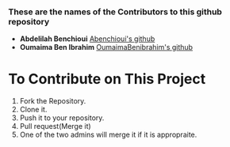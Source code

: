 ### These are the names of the Contributors to this github repository

* **Abdelilah Benchioui** [Abenchioui's github](https://github.com/Abenchioui)
* **Oumaima Ben Ibrahim** [OumaimaBenibrahim's github](https://github.com/OumaimaBenibrahim)

# To Contribute on This Project
1. Fork the Repository.
2. Clone it.
3. Push it to your repository.
4. Pull request(Merge it)
5. One of the two admins will merge it if it is appropraite.
